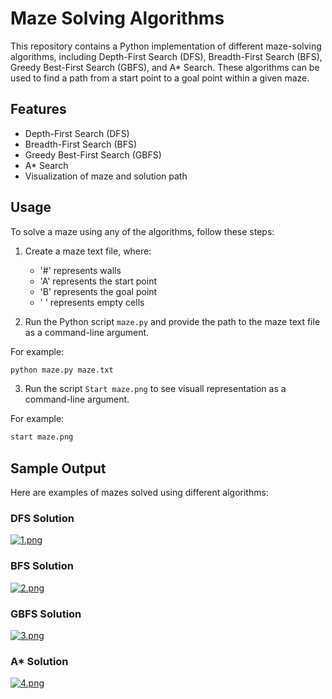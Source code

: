 # Maze Solving Algorithms

This repository contains a Python implementation of different maze-solving algorithms, including Depth-First Search (DFS), Breadth-First Search (BFS), Greedy Best-First Search (GBFS), and A* Search. These algorithms can be used to find a path from a start point to a goal point within a given maze.

## Features

- Depth-First Search (DFS)
- Breadth-First Search (BFS)
- Greedy Best-First Search (GBFS)
- A* Search
- Visualization of maze and solution path

## Usage

To solve a maze using any of the algorithms, follow these steps:

1. Create a maze text file, where:
   - '#' represents walls
   - 'A' represents the start point
   - 'B' represents the goal point
   - ' ' represents empty cells

2. Run the Python script `maze.py` and provide the path to the maze text file as a command-line argument.

For example:

```bash
python maze.py maze.txt
```

3. Run the script `Start maze.png` to see visuall representation  as a command-line argument.

For example:

```bash
start maze.png
```

## Sample Output

Here are examples of mazes solved using different algorithms:

### DFS Solution

[![1.png](https://i.postimg.cc/3Jbx5R3F/1.png)](https://postimg.cc/F7340hdY)

### BFS Solution

[![2.png](https://i.postimg.cc/XYRNqzGZ/2.png)](https://postimg.cc/MnYJrtYx)

### GBFS Solution

[![3.png](https://i.postimg.cc/WzYTvWc1/3.png)](https://postimg.cc/m1903Srv)

### A* Solution

[![4.png](https://i.postimg.cc/tRvj7M8X/4.png)](https://postimg.cc/JtXg2P1g)
